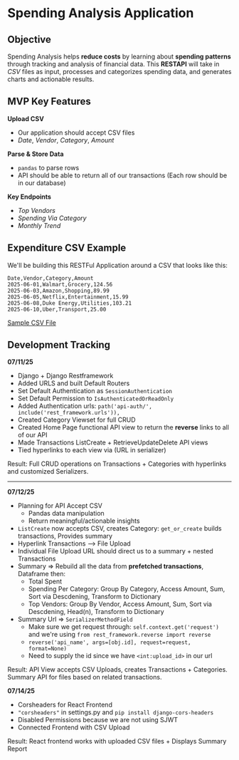 # Spending Analysis Application 

## Objective 

Spending Analysis helps **reduce costs** by learning about **spending patterns** through tracking and analysis of financial data. This **RESTAPI** will take in *CSV* files as input, processes and categorizes spending data, and generates charts and actionable results.

## MVP Key Features 

**Upload CSV**
- Our application should accept CSV files 
- *Date*, *Vendor*, *Category*, *Amount*

**Parse & Store Data**
- `pandas` to parse rows 
- API should be able to return all of our transactions (Each row should be in our database)

**Key Endpoints**
- *Top Vendors* 
- *Spending Via Category*
- *Monthly Trend*

## Expenditure CSV Example 

We'll be building this RESTFul Application around a CSV that looks like this:

```csv
Date,Vendor,Category,Amount
2025-06-01,Walmart,Grocery,124.56
2025-06-03,Amazon,Shopping,89.99
2025-06-05,Netflix,Entertainment,15.99
2025-06-08,Duke Energy,Utilities,103.21
2025-06-10,Uber,Transport,25.00
```

[Sample CSV File](sample_transactions.csv) 

## Development Tracking 

**07/11/25**
- Django + Django Restframework 
- Added URLS and built Default Routers 
- Set Default Authentication as `SessionAuthentication` 
- Set Default Permission to `IsAuthenticatedOrReadOnly`
- Added Authentication urls: `path('api-auth/', include('rest_framework.urls')),`
- Created Category Viewset for full CRUD 
- Created Home Page functional API view to return the **reverse** links to all of our API 
- Made Transactions ListCreate + RetrieveUpdateDelete API views 
- Tied hyperlinks to each view via (URL in serializer)

Result: Full CRUD operations on Transactions + Categories with hyperlinks and customized Serializers.

---

**07/12/25**
- Planning for API Accept CSV 
  - Pandas data manipulation 
  - Return meaningful/actionable insights 
- `ListCreate` now accepts CSV, creates Category: `get_or_create` builds transactions, Provides summary 
- Hyperlink Transactions --> File Upload 
- Individual File Upload URL should direct us to a summary + nested Transactions 
- Summary => Rebuild all the data from **prefetched transactions**, Dataframe then:
  - Total Spent
  - Spending Per Category: Group By Category, Access Amount, Sum, Sort via Descdening, Transform to Dictionary 
  - Top Vendors: Group By Vendor, Access Amount, Sum, Sort via Descdening, Head(n), Transform to Dictionary
- Summary Url => `SerializerMethodField` 
  - Make sure we get request through: `self.context.get('request')` and we're using `from rest_framework.reverse import reverse`
  - `reverse('api_name', args=[obj.id], request=request, format=None)`
  - Need to supply the id since we have `<int:upload_id>` in our url 
  
Result: API View accepts CSV Uploads, creates Transactions + Categories. Summary API for files based on related transactions.

**07/14/25**
- Corsheaders for React Frontend 
- `"corsheaders"` in settings.py and `pip install django-cors-headers`
- Disabled Permissions because we are not using SJWT
- Connected Frontend with CSV Upload 

Result: React frontend works with uploaded CSV files + Displays Summary Report